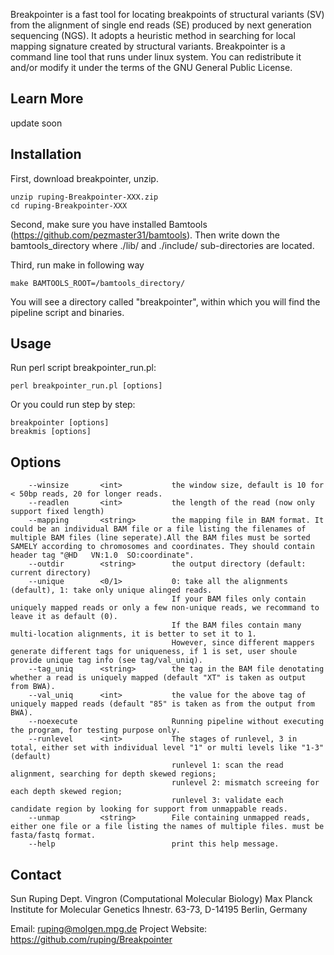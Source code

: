 Breakpointer is a fast tool for locating breakpoints of structural variants (SV) from the alignment of single end reads (SE) produced by next generation sequencing (NGS). It adopts a heuristic method in searching for local mapping signature created by structural variants. Breakpointer is a command line tool that runs under linux system. You can redistribute it and/or modify it under the terms of the GNU General Public License.

Learn More
---

update soon
    

Installation
---

First, download breakpointer, unzip.

	unzip ruping-Breakpointer-XXX.zip
	cd ruping-Breakpointer-XXX

Second, make sure you have installed Bamtools (https://github.com/pezmaster31/bamtools). Then write down the bamtools_directory where ./lib/ and ./include/ sub-directories are located.

Third, run make in following way

	make BAMTOOLS_ROOT=/bamtools_directory/

You will see a directory called "breakpointer", within which you will find the pipeline script and binaries.


Usage
---

Run perl script breakpointer_run.pl:

	perl breakpointer_run.pl [options]
    

Or you could run step by step:

	breakpointer [options]
	breakmis [options]


Options
---
        --winsize       <int>           the window size, default is 10 for < 50bp reads, 20 for longer reads.
        --readlen       <int>           the length of the read (now only support fixed length)
        --mapping       <string>        the mapping file in BAM format. It could be an individual BAM file or a file listing the filenames of multiple BAM files (line seperate).All the BAM files must be sorted SAMELY according to chromosomes and coordinates. They should contain header tag "@HD   VN:1.0  SO:coordinate".
        --outdir        <string>        the output directory (default: current directory)
        --unique        <0/1>           0: take all the alignments (default), 1: take only unique alinged reads.
                                        If your BAM files only contain uniquely mapped reads or only a few non-unique reads, we recommand to leave it as default (0).
                                        If the BAM files contain many multi-location alignments, it is better to set it to 1.
                                        However, since different mappers generate different tags for uniqueness, if 1 is set, user shoule provide unique tag info (see tag/val_uniq).
        --tag_uniq      <string>        the tag in the BAM file denotating whether a read is uniquely mapped (default "XT" is taken as output from BWA).
        --val_uniq      <int>           the value for the above tag of uniquely mapped reads (default "85" is taken as from the output from BWA).
        --noexecute                     Running pipeline without executing the program, for testing purpose only.
        --runlevel      <int>           The stages of runlevel, 3 in total, either set with individual level "1" or multi levels like "1-3" (default)
                                        runlevel 1: scan the read alignment, searching for depth skewed regions;
                                        runlevel 2: mismatch screeing for each depth skewed region;
                                        runlevel 3: validate each candidate region by looking for support from unmappable reads.
        --unmap         <string>        File containing unmapped reads, either one file or a file listing the names of multiple files. must be fasta/fastq format.
        --help                          print this help message.



Contact
---
Sun Ruping
Dept. Vingron (Computational Molecular Biology)
Max Planck Institute for Molecular Genetics
Ihnestr. 63-73, D-14195 Berlin, Germany

Email: ruping@molgen.mpg.de
Project Website: https://github.com/ruping/Breakpointer
